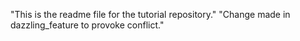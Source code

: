 "This is the readme file for the tutorial repository."
"Change made in dazzling_feature to provoke conflict."
